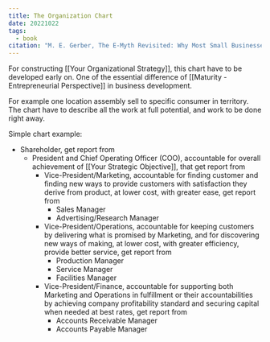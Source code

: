 ```yaml
---
title: The Organization Chart
date: 20221022
tags:
  - book
citation: "M. E. Gerber, The E-Myth Revisited: Why Most Small Businesses Don’t Work and What to Do About It. Harper Collins, 2009."
---
```

For constructing [[Your Organizational Strategy]], this chart have to be developed early on. One of the essential difference of [[Maturity - Entrepreneurial Perspective]] in business development.

For example one location assembly sell to specific consumer in territory. 
The chart have to describe all the work at full potential, and work to be done right away.

Simple chart example:
- Shareholder, get report from
	- President and Chief Operating Officer (COO), accountable for overall achievement of [[Your Strategic Objective]], that get report from
		- Vice-President/Marketing, accountable for finding customer and finding new ways to provide customers with satisfaction they derive from product, at lower cost, with greater ease, get report from
			- Sales Manager
			- Advertising/Research Manager
		- Vice-President/Operations, accountable for keeping customers by delivering what is promised by Marketing, and for discovering new ways of making, at lower cost, with greater efficiency, provide better service, get report from
			- Production Manager
			- Service Manager
			- Facilities Manager
		- Vice-President/Finance, accountable for supporting both Marketing and Operations in fulfillment or their accountabilities by achieving company profitability standard and securing capital when needed at best rates, get report from
			- Accounts Receivable Manager
			- Accounts Payable Manager
